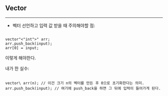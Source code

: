 ## Vector
***
* 벡터 선언하고 입력 값 받을 때 주의해야할 점:
<pre><code>
vector"<"int">" arr;
arr.push_back(input);
arr[0] = input;
</pre></code>

이렇게 해야한다.

내가 한 실수:
<pre><code>
vector\<int\> arr(n); // 이건 크기 n의 벡터를 만든 후 0으로 초기화한다는 의미.
arr.push_back(input); // 여기에 push_back을 하면 그 뒤에 입력이 들어가게 된다.
</pre></code>
